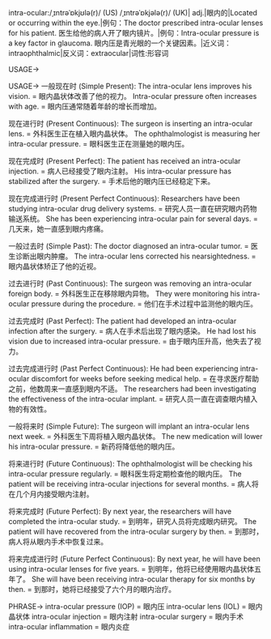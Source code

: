 intra-ocular:/ˌɪntrəˈɒkjʊlə(r)/ (US) /ˌɪntrəˈɒkjələ(r)/ (UK)| adj.|眼内的|Located or occurring within the eye.|例句：The doctor prescribed intra-ocular lenses for his patient. 医生给他的病人开了眼内镜片。|例句：Intra-ocular pressure is a key factor in glaucoma. 眼内压是青光眼的一个关键因素。|近义词：intraophthalmic|反义词：extraocular|词性:形容词


USAGE->

USAGE->
一般现在时 (Simple Present):
The intra-ocular lens improves his vision. = 眼内晶状体改善了他的视力。
Intra-ocular pressure often increases with age. = 眼内压通常随着年龄的增长而增加。

现在进行时 (Present Continuous):
The surgeon is inserting an intra-ocular lens. = 外科医生正在植入眼内晶状体。
The ophthalmologist is measuring her intra-ocular pressure. = 眼科医生正在测量她的眼内压。

现在完成时 (Present Perfect):
The patient has received an intra-ocular injection. = 病人已经接受了眼内注射。
His intra-ocular pressure has stabilized after the surgery. = 手术后他的眼内压已经稳定下来。

现在完成进行时 (Present Perfect Continuous):
Researchers have been studying intra-ocular drug delivery systems. = 研究人员一直在研究眼内药物输送系统。
She has been experiencing intra-ocular pain for several days. = 几天来，她一直感到眼内疼痛。

一般过去时 (Simple Past):
The doctor diagnosed an intra-ocular tumor. = 医生诊断出眼内肿瘤。
The intra-ocular lens corrected his nearsightedness. = 眼内晶状体矫正了他的近视。

过去进行时 (Past Continuous):
The surgeon was removing an intra-ocular foreign body. = 外科医生正在移除眼内异物。
They were monitoring his intra-ocular pressure during the procedure. = 他们在手术过程中监测他的眼内压。

过去完成时 (Past Perfect):
The patient had developed an intra-ocular infection after the surgery. = 病人在手术后出现了眼内感染。
He had lost his vision due to increased intra-ocular pressure. = 由于眼内压升高，他失去了视力。


过去完成进行时 (Past Perfect Continuous):
He had been experiencing intra-ocular discomfort for weeks before seeking medical help. = 在寻求医疗帮助之前，他数周来一直感到眼内不适。
The researchers had been investigating the effectiveness of the intra-ocular implant. = 研究人员一直在调查眼内植入物的有效性。

一般将来时 (Simple Future):
The surgeon will implant an intra-ocular lens next week. = 外科医生下周将植入眼内晶状体。
The new medication will lower his intra-ocular pressure. = 新药将降低他的眼内压。

将来进行时 (Future Continuous):
The ophthalmologist will be checking his intra-ocular pressure regularly. = 眼科医生将定期检查他的眼内压。
The patient will be receiving intra-ocular injections for several months. = 病人将在几个月内接受眼内注射。

将来完成时 (Future Perfect):
By next year, the researchers will have completed the intra-ocular study. = 到明年，研究人员将完成眼内研究。
The patient will have recovered from the intra-ocular surgery by then. = 到那时，病人将从眼内手术中恢复过来。

将来完成进行时 (Future Perfect Continuous):
By next year, he will have been using intra-ocular lenses for five years. = 到明年，他将已经使用眼内晶状体五年了。
She will have been receiving intra-ocular therapy for six months by then. = 到那时，她将已经接受了六个月的眼内治疗。



PHRASE->
intra-ocular pressure (IOP) = 眼内压
intra-ocular lens (IOL) = 眼内晶状体
intra-ocular injection = 眼内注射
intra-ocular surgery = 眼内手术
intra-ocular inflammation = 眼内炎症
